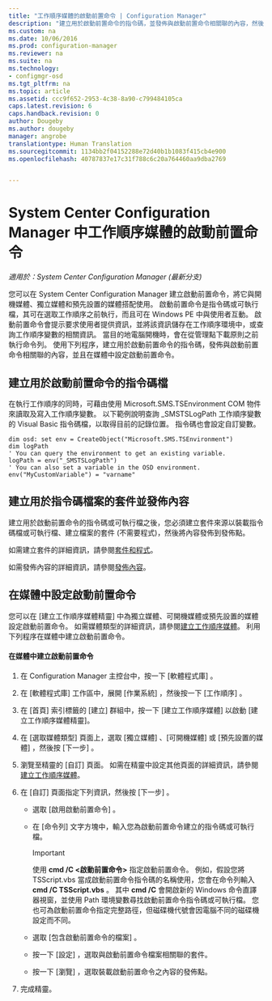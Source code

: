 ```yaml
---
title: "工作順序媒體的啟動前置命令 | Configuration Manager"
description: "建立用於啟動前置命令的指令碼，並發佈與啟動前置命令相關聯的內容，然後在媒體中設定啟動前置命令。"
ms.custom: na
ms.date: 10/06/2016
ms.prod: configuration-manager
ms.reviewer: na
ms.suite: na
ms.technology:
- configmgr-osd
ms.tgt_pltfrm: na
ms.topic: article
ms.assetid: ccc9f652-2953-4c38-8a90-c799484105ca
caps.latest.revision: 6
caps.handback.revision: 0
author: Dougeby
ms.author: dougeby
manager: angrobe
translationtype: Human Translation
ms.sourcegitcommit: 1134bb2f04152288e72d40b1b1083f415cb4e900
ms.openlocfilehash: 40787837e17c31f788c6c20a764460aa9dba2769


---
```

# <a name="prestart-commands-for-task-sequence-media-in-system-center-configuration-manager"></a>System Center Configuration Manager 中工作順序媒體的啟動前置命令

*適用於：System Center Configuration Manager (最新分支)*

您可以在 System Center Configuration Manager 建立啟動前置命令，將它與開機媒體、獨立媒體和預先設置的媒體搭配使用。 啟動前置命令是指令碼或可執行檔，其可在選取工作順序之前執行，而且可在 Windows PE 中與使用者互動。 啟動前置命令會提示要求使用者提供資訊，並將該資訊儲存在工作順序環境中，或查詢工作順序變數的相關資訊。 當目的地電腦開機時，會在從管理點下載原則之前執行命令列。 使用下列程序，建立用於啟動前置命令的指令碼，發佈與啟動前置命令相關聯的內容，並且在媒體中設定啟動前置命令。  

## <a name="create-a-script-file-to-use-for-the-prestart-command"></a>建立用於啟動前置命令的指令碼檔  
 在執行工作順序的同時，可藉由使用 Microsoft.SMS.TSEnvironment COM 物件來讀取及寫入工作順序變數。 以下範例說明查詢 _SMSTSLogPath 工作順序變數的 Visual Basic 指令碼檔，以取得目前的記錄位置。 指令碼也會設定自訂變數。  

```  
dim osd: set env = CreateObject("Microsoft.SMS.TSEnvironment")  
dim logPath  
' You can query the environment to get an existing variable.  
logPath = env("_SMSTSLogPath")  
' You can also set a variable in the OSD environment.  
env("MyCustomVariable") = "varname"  
```  

## <a name="create-a-package-for-the-script-file-and-distribute-the-content"></a>建立用於指令碼檔案的套件並發佈內容  
 建立用於啟動前置命令的指令碼或可執行檔之後，您必須建立套件來源以裝載指令碼檔或可執行檔、建立檔案的套件 (不需要程式)，然後將內容發佈到發佈點。  

 如需建立套件的詳細資訊，請參閱[套件和程式](../../apps/deploy-use/packages-and-programs.md)。  

 如需發佈內容的詳細資訊，請參閱[發佈內容](../../core/servers/deploy/configure/deploy-and-manage-content.md#bkmk_distribute)。  

## <a name="configure-the-prestart-command-in-media"></a>在媒體中設定啟動前置命令  
 您可以在 [建立工作順序媒體精靈] 中為獨立媒體、可開機媒體或預先設置的媒體設定啟動前置命令。 如需媒體類型的詳細資訊，請參閱[建立工作順序媒體](../deploy-use/create-task-sequence-media.md)。 利用下列程序在媒體中建立啟動前置命令。  

#### <a name="to-create-a-prestart-command-in-media"></a>在媒體中建立啟動前置命令  

1.  在 Configuration Manager 主控台中，按一下 [軟體程式庫] 。  

2.  在 [軟體程式庫]  工作區中，展開 [作業系統] ，然後按一下 [工作順序] 。  

3.  在 [首頁]  索引標籤的 [建立]  群組中，按一下 [建立工作順序媒體]  以啟動 [建立工作順序媒體精靈]。  

4.  在 [選取媒體類型]  頁面上，選取 [獨立媒體] 、[可開機媒體] 或 [預先設置的媒體] ，然後按 [下一步] 。  

5.  瀏覽至精靈的 [自訂]  頁面。 如需在精靈中設定其他頁面的詳細資訊，請參閱[建立工作順序媒體](../deploy-use/create-task-sequence-media.md)。  

6.  在 [自訂]  頁面指定下列資訊，然後按 [下一步] 。  

    -   選取 [啟用啟動前置命令] 。  

    -   在 [命令列]  文字方塊中，輸入您為啟動前置命令建立的指令碼或可執行檔。  

        > [!IMPORTANT]  
        >  使用 **cmd /C <啟動前置命令\>** 指定啟動前置命令。 例如，假設您將 TSScript.vbs 當成啟動前置命令指令碼的名稱使用，您會在命令列輸入 **cmd /C TSScript.vbs** 。 其中 **cmd /C** 會開啟新的 Windows 命令直譯器視窗，並使用 Path 環境變數尋找啟動前置命令指令碼或可執行檔。 您也可為啟動前置命令指定完整路徑，但磁碟機代號會因電腦不同的磁碟機設定而不同。  

    -   選取 [包含啟動前置命令的檔案] 。  

    -   按一下 [設定]  ，選取與啟動前置命令檔案相關聯的套件。  

    -   按一下 [瀏覽]  ，選取裝載啟動前置命令之內容的發佈點。  

7.  完成精靈。  



<!--HONumber=Nov16_HO1-->


